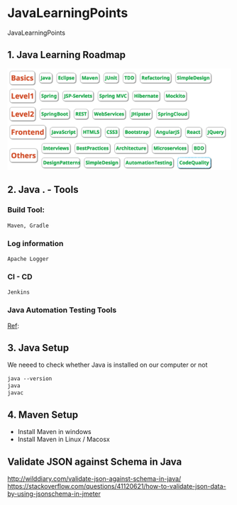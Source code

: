 # JavaLearningPoints
JavaLearningPoints


## 1. Java Learning Roadmap

![Java Learning Roadmap](https://github.com/josdoaitran/JavaLearningPoints/blob/master/JavaLearningRoadMap.png)

## 2. Java . - Tools

### Build Tool:
```
Maven, Gradle
```
### Log information
```
Apache Logger
```

### CI - CD
```
Jenkins
```
### Java Automation Testing Tools

[Ref](https://coggle.it/diagram/WrNs--LDpjL8EvpY/t/java-automation-test):

## 3. Java Setup 

We neeed to check whether Java is installed on our computer or not 
```
java --version
java 
javac
```

## 4. Maven Setup

- Install Maven in windows
- Install Maven in Linux / Macosx


## Validate JSON against Schema in Java

http://wilddiary.com/validate-json-against-schema-in-java/
https://stackoverflow.com/questions/41120621/how-to-validate-json-data-by-using-jsonschema-in-jmeter

